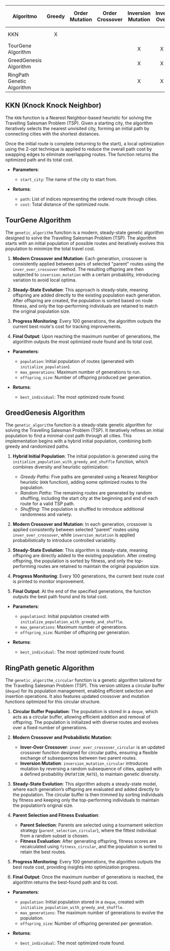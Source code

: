 | Algoritmo                                                    | Greedy | Order Mutation | Order Crossover | Inversion Mutation | Inver Over |Greedy Population| Best results (Km)    |
|--------------------------------------------------------------|:------:|:--------------:|:---------------:|:------------------:|:----------:|:-:|--------------|
| KKN                                                          |   X    |                |                 |                    |            |    | 4379.34 Km   |
| TourGene Algorithm                                            |        |               |               |         X           |     X       |    | 4175.23 Km   |
| GreedGenesis Algorithm                        |        |                |                 |         X          |     X      |  X  | 4258.07 Km   |
| RingPath Genetic Algorithm  |        |                |               |         X          |                                              X |   | 4193.69 Km   |



## KKN (Knock Knock Neighbor)
The `KKN` function is a Nearest Neighbor-based heuristic for solving the Travelling Salesman Problem (TSP). Given a starting city, the algorithm iteratively selects the nearest unvisited city, forming an initial path by connecting cities with the shortest distances. 

Once the initial route is complete (returning to the start), a local optimization using the 2-opt technique is applied to reduce the overall path cost by swapping edges to eliminate overlapping routes. The function returns the optimized path and its total cost.

- **Parameters**: 
  - `start_city`: The name of the city to start from.
  
- **Returns**:
  - `path`: List of indices representing the ordered route through cities.
  - `cost`: Total distance of the optimized route.

## TourGene Algorithm
The `genetic_algorithm` function is a modern, steady-state genetic algorithm designed to solve the Travelling Salesman Problem (TSP). The algorithm starts with an initial population of possible routes and iteratively evolves this population to minimize the total travel cost.

1. **Modern Crossover and Mutation**: Each generation, crossover is consistently applied between pairs of selected "parent" routes using the `inver_over_crossover` method. The resulting offspring are then subjected to `inversion_mutation` with a certain probability, introducing variation to avoid local optima.

2. **Steady-State Evolution**: This approach is steady-state, meaning offspring are added directly to the existing population each generation. After offspring are created, the population is sorted based on route fitness, and only the top-performing individuals are retained to match the original population size.

3. **Progress Monitoring**: Every 100 generations, the algorithm outputs the current best route's cost for tracking improvements.

4. **Final Output**: Upon reaching the maximum number of generations, the algorithm outputs the most optimized route found and its total cost.

- **Parameters**:
  - `population`: Initial population of routes (generated with `initialize_population`).
  - `max_generations`: Maximum number of generations to run.
  - `offspring_size`: Number of offspring produced per generation.

- **Returns**:
  - `best_individual`: The most optimized route found.



## GreedGenesis Algorithm
The `genetic_algorithm` function is a steady-state genetic algorithm for solving the Travelling Salesman Problem (TSP). It iteratively refines an initial population to find a minimal-cost path through all cities. This implementation begins with a hybrid initial population, combining both greedy and randomized paths.

1. **Hybrid Initial Population**: The initial population is generated using the `initialize_population_with_greedy_and_shuffle` function, which combines diversity and heuristic optimization:
   - *Greedy Paths*: Five paths are generated using a Nearest Neighbor heuristic (`KKN` function), adding some optimized routes to the population.
   - *Random Paths*: The remaining routes are generated by random shuffling, including the start city at the beginning and end of each route for a valid TSP path.
   - *Shuffling*: The population is shuffled to introduce additional randomness and variety.

2. **Modern Crossover and Mutation**: In each generation, crossover is applied consistently between selected "parent" routes using `inver_over_crossover`, while `inversion_mutation` is applied probabilistically to introduce controlled variability.

3. **Steady-State Evolution**: This algorithm is steady-state, meaning offspring are directly added to the existing population. After creating offspring, the population is sorted by fitness, and only the top-performing routes are retained to maintain the original population size.

4. **Progress Monitoring**: Every 100 generations, the current best route cost is printed to monitor improvement.

5. **Final Output**: At the end of the specified generations, the function outputs the best path found and its total cost.

- **Parameters**:
  - `population2`: Initial population created with `initialize_population_with_greedy_and_shuffle`.
  - `max_generations`: Maximum number of generations.
  - `offspring_size`: Number of offspring per generation.

- **Returns**:
  - `best_individual`: The most optimized route found.




## RingPath genetic Algorithm
The `genetic_algorithm_circular` function is a genetic algorithm tailored for the Travelling Salesman Problem (TSP). This version utilizes a circular buffer (`deque`) for its population management, enabling efficient selection and insertion operations. It also features updated crossover and mutation functions optimized for this circular structure.

1. **Circular Buffer Population**: The population is stored in a `deque`, which acts as a circular buffer, allowing efficient addition and removal of offspring. The population is initialized with diverse routes and evolves over a fixed number of generations.

2. **Modern Crossover and Probabilistic Mutation**:
   - **Inver-Over Crossover**: `inver_over_crossover_circular` is an updated crossover function designed for circular paths, ensuring a flexible exchange of subsequences between two parent routes.
   - **Inversion Mutation**: `inversion_mutation_circular` introduces mutation by reversing a random subsequence of cities, applied with a defined probability (`MUTATION_RATE`), to maintain genetic diversity.

3. **Steady-State Evolution**: This algorithm adopts a steady-state model, where each generation’s offspring are evaluated and added directly to the population. The circular buffer is then trimmed by sorting individuals by fitness and keeping only the top-performing individuals to maintain the population’s original size.

4. **Parent Selection and Fitness Evaluation**:
   - **Parent Selection**: Parents are selected using a tournament selection strategy (`parent_selection_circular`), where the fittest individual from a random subset is chosen.
   - **Fitness Evaluation**: After generating offspring, fitness scores are recalculated using `fitness_circular`, and the population is sorted to retain the best routes.

5. **Progress Monitoring**: Every 100 generations, the algorithm outputs the best route cost, providing insights into optimization progress.

6. **Final Output**: Once the maximum number of generations is reached, the algorithm returns the best-found path and its cost.

- **Parameters**:
  - `population`: Initial population stored in a `deque`, created with `initialize_population_with_greedy_and_shuffle`.
  - `max_generations`: The maximum number of generations to evolve the population.
  - `offspring_size`: Number of offspring generated per generation.

- **Returns**:
  - `best_individual`: The most optimized route found.